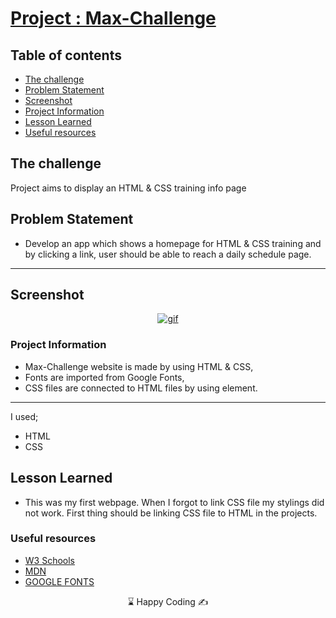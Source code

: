 # [Project : Max-Challenge](https://musatirgithub.github.io/Max-Challenge/)
## Table of contents

  - [The challenge](#the-challenge)
  - [Problem Statement](#problem-statement)
  - [Screenshot](#screenshot)
  - [Project Information](#project-information)
  - [Lesson Learned](#lesson-learned)
  - [Useful resources](#useful-resources)



## The challenge
Project aims to display an HTML & CSS training info page

## Problem Statement

- Develop an app which shows a homepage for HTML & CSS training and by clicking a link, user should be able to reach a daily schedule page.
<hr>




## Screenshot
<p align="center">
<a href="https://portfolio-project-musatir.vercel.app/"><img src="portfolio-project.gif" alt="gif"></a>
</p>





### Project Information
- Max-Challenge website is made by using HTML & CSS,
- Fonts are imported from Google Fonts,
- CSS files are connected to HTML files by using <link rel="stylesheet" href="styles/shared.css"> element.


------
I used;
- HTML
- CSS





## Lesson Learned

- This was my first webpage. When I forgot to link CSS file my stylings did not work. First thing should be linking CSS file to HTML in the projects. 

### Useful resources

- [W3 Schools](https://www.w3schools.com/) 
- [MDN](https://developer.mozilla.org/en-US/) 
- [GOOGLE FONTS](https://fonts.google.com/) 












<center> &#8987; Happy Coding  &#9997; </center>
